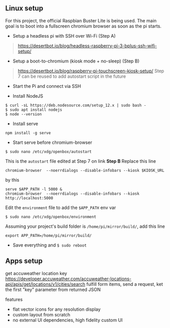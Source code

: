 ## Linux setup
For this project, the official Raspbian Buster Lite is being used.
The main goal is to boot into a fullscreen chromium browser as soon as the pi starts.
 
 
- Setup a headless pi with SSH over Wi-Fi (Step A)
> https://desertbot.io/blog/headless-raspberry-pi-3-bplus-ssh-wifi-setup/  
 
   
- Setup a boot-to-chromium (kiosk mode + no-sleep) (Step B)
> https://desertbot.io/blog/raspberry-pi-touchscreen-kiosk-setup/
> Step 7 can be reused to add autostart script in the future


- Start the Pi and connect via SSH


- Install NodeJS
```
$ curl -sL https://deb.nodesource.com/setup_12.x | sudo bash -
$ sudo apt install nodejs
$ node --version
```


- Install serve
```
npm install -g serve
```


- Start serve before chromium-browser
```
$ sudo nano /etc/xdg/openbox/autostart
```
This is the `autostart` file edited at Step 7 on link **Step B**
Replace this line
```
chromium-browser  --noerrdialogs --disable-infobars --kiosk $KIOSK_URL
```
by this 
```
serve $APP_PATH -l 5000 &
chromium-browser  --noerrdialogs --disable-infobars --kiosk http://localhost:5000
```


Edit the `environment` file to add the `$APP_PATH` env var
```
$ sudo nano /etc/xdg/openbox/environment
```
Assuming your project's build folder is `/home/pi/mirror/build/`, add this line
```
export APP_PATH=/home/pi/mirror/build/
```


- Save everything and `$ sudo reboot`





## Apps setup

get accuweather location key
https://developer.accuweather.com/accuweather-locations-api/apis/get/locations/v1/cities/search
fulfill form items, send a request, ket the first "key" parameter from returned JSON

features
- flat vector icons for any resolution display
- custom layout from scratch
- no external UI dependencies, high fidelity custom UI
